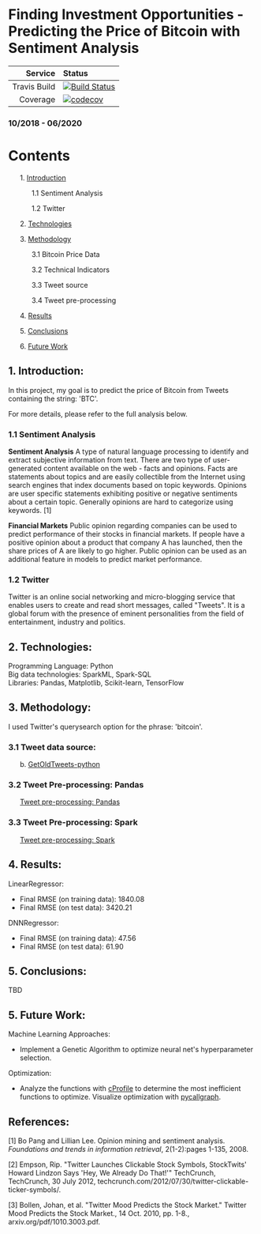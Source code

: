 Finding Investment Opportunities - Predicting the Price of Bitcoin with Sentiment Analysis  
=================================================================

|Service|Status|
| -------------: | :---- |
| Travis Build   | [![Build Status](https://travis-ci.com/JeffreyJackovich/bitcoin-prediction-using-sentiment.svg?branch=master)](https://travis-ci.com/JeffreyJackovich/bitcoin-prediction-using-sentiment) |
| Coverage       | [![codecov](https://codecov.io/gh/JeffreyJackovich/bitcoin-prediction-using-sentiment/branch/master/graph/badge.svg)](https://codecov.io/gh/JeffreyJackovich/bitcoin-prediction-using-sentiment) |



### 10/2018 - 06/2020
# Contents
<div>
    <ul>1. <a href="https://github.com/JeffreyJackovich/bitcoin-prediction-with-sentiment#1-introduction">Introduction</a></ul>
    <ul><ul>1.1 Sentiment Analysis</ul></ul>
    <ul><ul>1.2 Twitter</ul></ul>
    <ul>2. <a href="https://github.com/JeffreyJackovich/bitcoin-prediction-with-sentiment#2-technologies">Technologies</a></ul>
    <ul>3. <a href="https://github.com/JeffreyJackovich/bitcoin-prediction-with-sentiment#3-methodology">Methodology</a></ul>
      <ul><ul>3.1 Bitcoin Price Data</ul></ul>
      <ul><ul>3.2 Technical Indicators</ul></ul>
      <ul><ul>3.3 Tweet source</ul></ul>
      <ul><ul>3.4 Tweet pre-processing</ul></ul>
    <ul>4. <a href="https://github.com/JeffreyJackovich/bitcoin-prediction-with-sentiment#4-results">Results</a></ul>
    <ul>5. <a href="https://github.com/JeffreyJackovich/bitcoin-prediction-with-sentiment#5-conclusions">Conclusions</a></ul>
    <ul>6. <a href="https://github.com/JeffreyJackovich/bitcoin-prediction-with-sentiment#6-future-work">Future Work</a></ul>
</div>

## 1. Introduction:  

In this project, my goal is to predict the price of Bitcoin from Tweets containing the string: 'BTC'.  

For more details, please refer to the full analysis below.

###  1.1  Sentiment Analysis

**Sentiment Analysis** 
    A type of natural language processing to identify and extract subjective information from text.  There are two type of user-generated content available on the web - facts and opinions.  Facts are statements about topics and are easily collectible from the Internet using search engines that index documents based on topic keywords.  Opinions are user specific statements exhibiting positive or negative sentiments about a certain topic.  Generally opinions are hard to categorize using keywords. [1] 

**Financial Markets**
    Public opinion regarding companies can be used to predict performance of their stocks in financial markets.  If people have a positive opinion about a product that company A has launched, then the share prices of A are likely to go higher.  Public opinion can be used as an additional feature in models to predict market performance.
     
###  1.2  Twitter
Twitter is an online social networking and micro-blogging service that enables
users to create and read short messages, called "Tweets". It is a global forum
with the presence of eminent personalities from the field of entertainment,
industry and politics. 

## 2. Technologies:
Programming Language: Python
<br>
Big data technologies: SparkML, Spark-SQL
<br>
Libraries: Pandas, Matplotlib, Scikit-learn, TensorFlow
 
## 3. Methodology: 
I used Twitter's querysearch option for the phrase: 'bitcoin'.

### 3.1 Tweet data source:
<ul>b. <a href="https://github.com/Jefferson-Henrique/GetOldTweets-python">GetOldTweets-python</a></ul>

### 3.2 Tweet Pre-processing: Pandas 
<ul><a href="https://github.com/JeffreyJackovich/bitcoin-prediction-with-sentiment/blob/master/tweet_pre-processing.ipynb">Tweet pre-processing: Pandas</a></ul>

### 3.3 Tweet Pre-processing: Spark 
<ul><a href="https://github.com/JeffreyJackovich/bitcoin-prediction-using-sentiment/blob/master/tweet_pre-processing_spark.ipynb">Tweet pre-processing: Spark</a></ul>

## 4. Results: 
LinearRegressor:
- Final RMSE (on training data): 1840.08
- Final RMSE (on test data): 3420.21

DNNRegressor:
- Final RMSE (on training data): 47.56
- Final RMSE (on test data): 61.90

<!--
<p><img width="1000"  
        src="https://github.com/JeffreyJackovich/bitcoin-prediction-using-sentiment/blob/master/plots/linearRegressor_test_results.png"> </p>
<br>
<br>
-->

## 5. Conclusions:
TBD  

## 5. Future Work:
Machine Learning Approaches: 
- Implement a Genetic Algorithm to optimize neural net's hyperparameter selection.

Optimization:
- Analyze the functions with <a href="https://docs.python.org/3.5/library/profile.html">cProfile</a> to determine the most inefficient functions to optimize.  Visualize optimization with <a href="http://pycallgraph.slowchop.com/en/master/">pycallgraph</a>.  

## References:

[1] Bo Pang and Lillian Lee. Opinion mining and sentiment analysis. _Foundations and trends in information retrieval_, 2(1-2):pages 1-135, 2008. 

[2] Empson, Rip. "Twitter Launches Clickable Stock Symbols, StockTwits' Howard Lindzon Says 'Hey, We Already Do That!'" TechCrunch, TechCrunch, 30 July 2012, techcrunch.com/2012/07/30/twitter-clickable-ticker-symbols/.

[3] Bollen, Johan, et al. "Twitter Mood Predicts the Stock Market." Twitter Mood Predicts the Stock Market., 14 Oct. 2010, pp. 1-8., arxiv.org/pdf/1010.3003.pdf.
